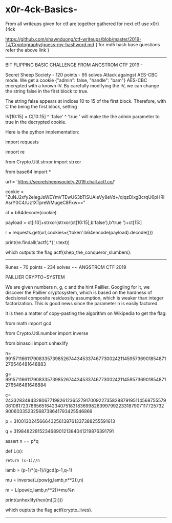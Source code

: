 # x0r-4ck-Basics-
From all writeups given for ctf are together gathered for next ctf use x0r}{4ck


https://github.com/shawnduong/ctf-writeups/blob/master/2019-TJ/Cryptography/guess-my-hashword.md
{ for md5 hash base questions refer the above link }

-----------------------------------------------------------------------------------------------------------------------------

BIT FLIPPING BASIC CHALLENGE FROM ANGSTROM CTF 2019:-


Secret Sheep Society - 120 points - 95 solves
Attack againgst AES-CBC mode.
We get a cookie {"admin": false, "handle": "bam"} AES-CBC encrypted with a known IV. By carefully modifying the IV, we can change the string false in the first block to true.

The string false appears at indices 10 to 15 of the first block. Therefore, with C the being the first block, setting

IV[10:15] = C[10:15] ^ 'false' ^ 'true '
will make the the admin parameter to true in the decrypted cookie.

Here is the python implementation:

import requests

import re

from Crypto.Util.strxor import strxor

from base64 import *

url = 'https://secretsheepsociety.2019.chall.actf.co/'

cookie = "ZuNJ2xfy2eIegJsWEYmVTEwU63bTiSUAieVy8eVd+/qlqzDixgBcrqU6pHRIAsrY0C4/Uz1XTpreWMugeC8Fxw=="

ct = b64decode(cookie)

payload = ct[:10]+strxor(strxor(ct[10:15],b'false'),b'true ')+ct[15:]

r = requests.get(url,cookies={'token':b64encode(payload).decode()})

print(re.findall('actf{.*}',r.text))

which outputs the flag actf{shep_the_conqueror_slumbers}.

-----------------------------------------------------------------------------------------------------------------------------
Runes - 70 points - 234 solves ~~ ANGSTROM CTF 2019

PAILLIER CRYPTO~SYSTEM

We are given numbers n, g, c and the hint Paillier. Googling for it, we discover the Paillier cryptosystem, which is based on the hardness of decisional composite residuosity assumption, which is weaker than integer factorization. This is good news since the parameter n is easily factored.

It is then a matter of copy-pasting the algorithm on Wikipedia to get the flag:

from math import gcd

from Crypto.Util.number import inverse

from binascii import unhexlify

n= 99157116611790833573985267443453374677300242114595736901854871276546481648883

g= 99157116611790833573985267443453374677300242114595736901854871276546481648884

c= 2433283484328067719826123652791700922735828879195114568755579061061723786565164234075183183699826399799223318790711772573290060335232568738641793425546869

p = 310013024566643256138761337388255591613

q = 319848228152346890121384041219876391791

assert n == p*q

def L(x):
    
    return (x-1)//n

lamb = (p-1)*(q-1)//gcd(p-1,q-1)

mu = inverse(L(pow(g,lamb,n**2)),n)

m = L(pow(c,lamb,n**2))*mu%n

print(unhexlify(hex(m)[2:]))

which ouptuts the flag actf{crypto_lives}.

-----------------------------------------------------------------------------------------------------------------------------

